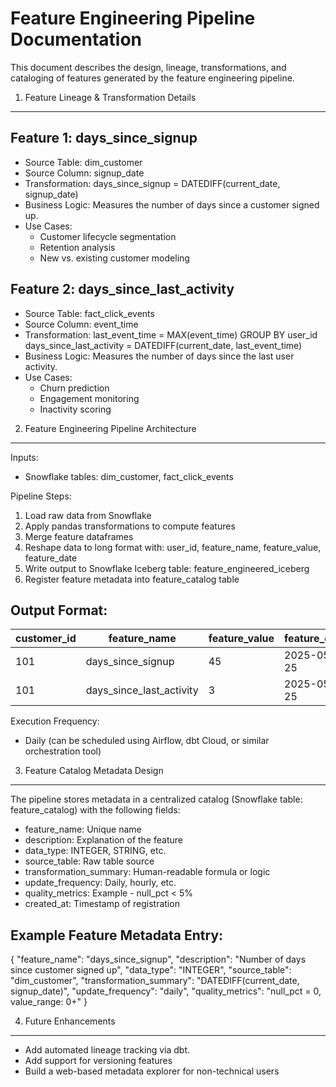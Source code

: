 Feature Engineering Pipeline Documentation
==========================================

This document describes the design, lineage, transformations, and cataloging of features generated by the feature engineering pipeline.

1. Feature Lineage & Transformation Details
------------------------------------------

Feature 1: days_since_signup
----------------------------
- Source Table: dim_customer
- Source Column: signup_date
- Transformation:
    days_since_signup = DATEDIFF(current_date, signup_date)
- Business Logic:
    Measures the number of days since a customer signed up.
- Use Cases:
    - Customer lifecycle segmentation
    - Retention analysis
    - New vs. existing customer modeling

Feature 2: days_since_last_activity
-----------------------------------
- Source Table: fact_click_events
- Source Column: event_time
- Transformation:
    last_event_time = MAX(event_time) GROUP BY user_id
    days_since_last_activity = DATEDIFF(current_date, last_event_time)
- Business Logic:
    Measures the number of days since the last user activity.
- Use Cases:
    - Churn prediction
    - Engagement monitoring
    - Inactivity scoring

2. Feature Engineering Pipeline Architecture
--------------------------------------------

Inputs:
- Snowflake tables: dim_customer, fact_click_events

Pipeline Steps:
1. Load raw data from Snowflake
2. Apply pandas transformations to compute features
3. Merge feature dataframes
4. Reshape data to long format with: user_id, feature_name, feature_value, feature_date
5. Write output to Snowflake Iceberg table: feature_engineered_iceberg
6. Register feature metadata into feature_catalog table

Output Format:
--------------
| customer_id | feature_name              | feature_value | feature_date |
|-------------|---------------------------|---------------|--------------|
| 101         | days_since_signup         | 45            | 2025-05-25   |
| 101         | days_since_last_activity  | 3             | 2025-05-25   |

Execution Frequency:
- Daily (can be scheduled using Airflow, dbt Cloud, or similar orchestration tool)

3. Feature Catalog Metadata Design
----------------------------------

The pipeline stores metadata in a centralized catalog (Snowflake table: feature_catalog) with the following fields:

- feature_name: Unique name
- description: Explanation of the feature
- data_type: INTEGER, STRING, etc.
- source_table: Raw table source
- transformation_summary: Human-readable formula or logic
- update_frequency: Daily, hourly, etc.
- quality_metrics: Example - null_pct < 5%
- created_at: Timestamp of registration

Example Feature Metadata Entry:
-------------------------------
{
  "feature_name": "days_since_signup",
  "description": "Number of days since customer signed up",
  "data_type": "INTEGER",
  "source_table": "dim_customer",
  "transformation_summary": "DATEDIFF(current_date, signup_date)",
  "update_frequency": "daily",
  "quality_metrics": "null_pct = 0, value_range: 0+"
}

4. Future Enhancements
----------------------

- Add automated lineage tracking via dbt.
- Add support for versioning features
- Build a web-based metadata explorer for non-technical users


